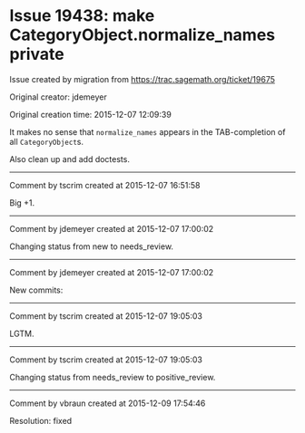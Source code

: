 # Issue 19438: make CategoryObject.normalize_names private

Issue created by migration from https://trac.sagemath.org/ticket/19675

Original creator: jdemeyer

Original creation time: 2015-12-07 12:09:39

It makes no sense that `normalize_names` appears in the TAB-completion of all `CategoryObject`s.

Also clean up and add doctests.


---

Comment by tscrim created at 2015-12-07 16:51:58

Big +1.


---

Comment by jdemeyer created at 2015-12-07 17:00:02

Changing status from new to needs_review.


---

Comment by jdemeyer created at 2015-12-07 17:00:02

New commits:


---

Comment by tscrim created at 2015-12-07 19:05:03

LGTM.


---

Comment by tscrim created at 2015-12-07 19:05:03

Changing status from needs_review to positive_review.


---

Comment by vbraun created at 2015-12-09 17:54:46

Resolution: fixed
